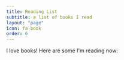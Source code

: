 ```yaml
---
title: Reading List
subtitle: a list of books I read
layout: "page"
icon: fa-book
order: 6
---
```


I love books! Here are some I'm reading now:

